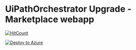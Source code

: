 # UiPathOrchestrator Upgrade - Marketplace webapp
[![HitCount](http://hits.dwyl.io/hteo1337/hteo1337/UiPathOrchestrator.svg)](http://hits.dwyl.io/hteo1337/hteo1337/UiPathOrchestrator)


[![Deploy to Azure](https://azuredeploy.net/deploybutton.png)](https://portal.azure.com/#create/Microsoft.Template/uri/https%3A%2F%2Fraw.githubusercontent.com%2FUiPath%2FInfrastructure%2Fmaster%2FAzure%2FOrchestrator%2FPaaS%2FUpgrade%2Fazuredeploy.json)